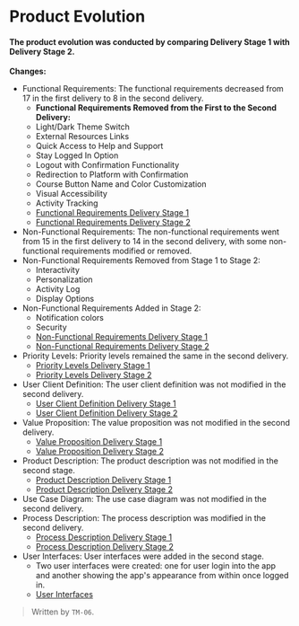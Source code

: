 # Product Evolution
#### The product evolution was conducted by comparing Delivery Stage 1 with Delivery Stage 2.

**Changes:**
- Functional Requirements: The functional requirements decreased from 17 in the first delivery to 8 in the second delivery.
  - **Functional Requirements Removed from the First to the Second Delivery:**
   - Light/Dark Theme Switch
   - External Resources Links
   - Quick Access to Help and Support
   - Stay Logged In Option
   - Logout with Confirmation Functionality
   - Redirection to Platform with Confirmation
   - Course Button Name and Color Customization
   - Visual Accessibility
   - Activity Tracking
  - [Functional Requirements Delivery Stage 1][Functional Requirements Delivery Stage 1]
  - [Functional Requirements Delivery Stage 2][Functional Requirements Delivery Stage 2]
- Non-Functional Requirements: The non-functional requirements went from 15 in the first delivery to 14 in the second delivery, with some non-functional requirements modified or removed.
 - Non-Functional Requirements Removed from Stage 1 to Stage 2:
   - Interactivity
   - Personalization
   - Activity Log
   - Display Options
- Non-Functional Requirements Added in Stage 2:
   - Notification colors
   - Security 
  - [Non-Functional Requirements Delivery Stage 1][Non-Functional Requirements Delivery Stage 1]
  - [Non-Functional Requirements Delivery Stage 2][Non-Functional Requirements Delivery Stage 2]
- Priority Levels: Priority levels remained the same in the second delivery.
  - [Priority Levels Delivery Stage 1][Priority Levels Delivery Stage 1]
  - [Priority Levels Delivery Stage 2][Priority Levels Delivery Stage 2]
- User Client Definition: The user client definition was not modified in the second delivery.
  - [User Client Definition Delivery Stage 1][User Client Definition Delivery Stage 1]
  - [User Client Definition Delivery Stage 2][User Client Definition Delivery Stage 2]
- Value Proposition: The value proposition was not modified in the second delivery.
  - [Value Proposition Delivery Stage 1][Value Proposition Delivery Stage 1]
  - [Value Proposition Delivery Stage 2][Value Proposition Delivery Stage 2]
- Product Description: The product description was not modified in the second stage.
  - [Product Description Delivery Stage 1][Product Description Delivery Stage 1]
  - [Product Description Delivery Stage 2][Product Description Delivery Stage 2]
- Use Case Diagram: The use case diagram was not modified in the second delivery.
- Process Description: The process description was modified in the second delivery.
  - [Process Description Delivery Stage 1][Process Description Delivery Stage 1]
  - [Process Description Delivery Stage 2][Process Description Delivery Stage 2]
- User Interfaces: User interfaces were added in the second stage.
  - Two user interfaces were created: one for user login into the app and another showing the app's appearance from within once logged in.
  - [User Interfaces][User Interfaces] 
  

>Written by `TM-06`.

[Functional Requirements Delivery Stage 1]:https://github.com/Ozia112/Team-2-FSE-repo/blob/FIS-Project-Stage-1/C_task/Functional%20Requirements.md
[Functional Requirements Delivery Stage 2]:https://github.com/Ozia112/Team-2-FSE-repo/blob/FIS-Project-Stage-2/(C)Requirements/FunctionalRequirements.md
[Non-Functional Requirements Delivery Stage 1]:https://github.com/Ozia112/Team-2-FSE-repo/blob/FIS-Project-Stage-1/C_task/Non%20Functional%20Requirements.md
[Non-Functional Requirements Delivery Stage 2]:https://github.com/Ozia112/Team-2-FSE-repo/blob/FIS-Project-Stage-2/(C)Requirements/NonFunctionalRequirements.md
[Priority Levels Delivery Stage 1]:https://github.com/Ozia112/Team-2-FSE-repo/blob/FIS-Project-Stage-1/C_task/PriorityLevels.md
[Priority Levels Delivery Stage 2]:https://github.com/Ozia112/Team-2-FSE-repo/blob/FIS-Project-Stage-2/(C)Requirements/PriorityLevels.md
[User Client Definition Delivery Stage 1]:https://github.com/Ozia112/Team-2-FSE-repo/blob/FIS-Project-Stage-1/B_task/Definition%20%20of%20users-clients1.1.md
[User Client Definition Delivery Stage 2]:https://github.com/Ozia112/Team-2-FSE-repo/blob/FIS-Project-Stage-2/(B)Product/DefinitionOfUsersClients.md
[Value Proposition Delivery Stage 1]:https://github.com/Ozia112/Team-2-FSE-repo/blob/FIS-Project-Stage-1/B_task/Value%20proposition1.0.md
[Value Proposition Delivery Stage 2]:https://github.com/Ozia112/Team-2-FSE-repo/blob/FIS-Project-Stage-2/(B)Product/ValueProposition.md
[Product Description Delivery Stage 1]:https://github.com/Ozia112/Team-2-FSE-repo/blob/FIS-Project-Stage-1/B_task/Product.md
[Product Description Delivery Stage 2]:https://github.com/Ozia112/Team-2-FSE-repo/blob/FIS-Project-Stage-2/(B)Product/Product.md
[Process Description Delivery Stage 1]:https://github.com/Ozia112/Team-2-FSE-repo/blob/FIS-Project-Stage-1/D_task/Process%20description.md
[Process Description Delivery Stage 2]:https://github.com/Ozia112/Team-2-FSE-repo/blob/FIS-Project-Stage-2/(D)Process/Process%20description.md
[User Interfaces]:https://github.com/Ozia112/Team-2-FSE-repo/blob/FIS-Project-Stage-2/(G)Design/InterfaceSketch.md

